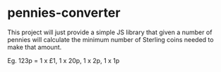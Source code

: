 pennies-converter
=================

This project will just provide a simple JS library that 
given a number of pennies will calculate the minimum 
number of Sterling coins needed to make that amount.

Eg. 123p = 1 x £1, 1 x 20p, 1 x 2p, 1 x 1p

